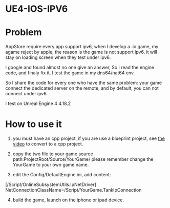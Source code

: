 # UE4-IOS-IPV6
# Problem
AppStore require every app support ipv6, when I develop a .io game, my agame reject by apple,
the reason is the game is not support ipv6, it will stay on loading screen when they test under ipv6.

I google and found almost no one give an answer, So I read the engine code, and finaly fix it, I test 
the game in my dns64/nat64 env.

So I share the code for every one who have the same problem:
your game connect the dedicated server on the remote, and by default, you can not connect under ipv6.

I test on Unreal Engine 4 4.18.2


# How to use it

1. you must have an cpp project, if you are use a blueprint project, see [the video](https://youtu.be/DRtkq0ewTz4) to convert to a 
cpp project.

2. copy the two file to your game source path:ProjectRoot/Source/YourGame/
   please remember change the YourGame to your own game name.

3. edit the Config/DefaultEngine.ini, add content:

  [/Script/OnlineSubsystemUtils.IpNetDriver]
NetConnectionClassName=/Script/YourGame.TankIpConnection

4. build the game, launch on the iphone or ipad device.
